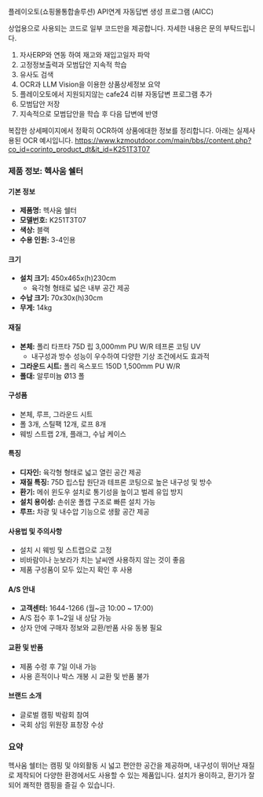 플레이오토(쇼핑몰통합솔루션) API연계 자동답변 생성 프로그램 (AICC)

상업용으로 사용되는 코드로 일부 코드만을 제공합니다. 자세한 내용은 문의 부탁드립니다.

1. 자사ERP와 연동 하여 재고와 재입고일자 파악
2. 고정정보출력과 모범답안 지속적 학습
3. 유사도 검색
4. OCR과 LLM Vision을 이용한 상품상세정보 요약
5. 플레이오토에서 지원되지않는 cafe24 리뷰 자동답변 프로그램 추가
6. 모범답안 저장
7. 지속적으로 모범답안을 학습 후 다음 답변에 반영

복잡한 상세페이지에서 정확히 OCR하여 상품에대한 정보를 정리합니다.
아래는 실제사용된 OCR 예시입니다.
https://www.kzmoutdoor.com/main/bbs//content.php?co_id=corinto_product_dt&it_id=K251T3T07

### 제품 정보: 헥사움 쉘터

#### 기본 정보
- **제품명:** 헥사움 쉘터
- **모델번호:** K251T3T07
- **색상:** 블랙
- **수용 인원:** 3-4인용

#### 크기
- **설치 크기:** 450x465x(h)230cm
  - 육각형 형태로 넓은 내부 공간 제공
- **수납 크기:** 70x30x(h)30cm
- **무게:** 14kg

#### 재질
- **본체:** 폴리 타프타 75D 립 3,000mm PU W/R 테프론 코팅 UV
  - 내구성과 방수 성능이 우수하여 다양한 기상 조건에서도 효과적
- **그라운드 시트:** 폴리 옥스포드 150D 1,500mm PU W/R
- **폴대:** 알루미늄 Ø13 폴

#### 구성품
- 본체, 루프, 그라운드 시트
- 폴 3개, 스틸팩 12개, 로프 8개
- 웨빙 스트랩 2개, 플래그, 수납 케이스

#### 특징
- **디자인:** 육각형 형태로 넓고 열린 공간 제공
- **재질 특징:** 75D 립스탑 원단과 테프론 코팅으로 높은 내구성 및 방수
- **환기:** 메쉬 윈도우 설치로 통기성을 높이고 벌레 유입 방지
- **설치 용이성:** 손쉬운 폴캡 구조로 빠른 설치 가능
- **루프:** 차광 및 내수압 기능으로 생활 공간 제공

#### 사용법 및 주의사항
- 설치 시 웨빙 및 스트랩으로 고정
- 비바람이나 눈보라가 치는 날씨엔 사용하지 않는 것이 좋음
- 제품 구성품이 모두 있는지 확인 후 사용

#### A/S 안내
- **고객센터:** 1644-1266 (월~금 10:00 ~ 17:00)
- A/S 접수 후 1~2일 내 상담 가능
- 상자 안에 구매자 정보와 교환/반품 사유 동봉 필요

#### 교환 및 반품
- 제품 수령 후 7일 이내 가능
- 사용 흔적이나 박스 개봉 시 교환 및 반품 불가

#### 브랜드 소개
- 글로벌 캠핑 박람회 참여
- 국회 상임 위원장 표창장 수상

### 요약
헥사움 쉘터는 캠핑 및 야외활동 시 넓고 편안한 공간을 제공하며, 내구성이 뛰어난 재질로 제작되어 다양한 환경에서도 사용할 수 있는 제품입니다. 설치가 용이하고, 환기가 잘 되어 쾌적한 캠핑을 즐길 수 있습니다.
